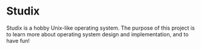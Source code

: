 Studix
======

Studix is a hobby Unix-like operating system. The purpose of this project is
to learn more about operating system design and implementation, and to have
fun!
